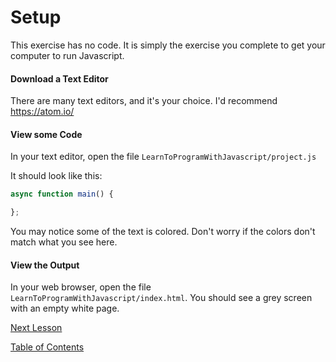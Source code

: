 # Setup

This exercise has no code. It is simply the exercise you complete to get your computer to run Javascript.

#### Download a Text Editor

There are many text editors, and it's your choice. I'd recommend https://atom.io/

#### View some Code

In your text editor, open the file `LearnToProgramWithJavascript/project.js`

It should look like this:
```javascript
async function main() {

};
```
You may notice some of the text is colored. Don't worry if the colors don't match what you see here.

#### View the Output

In your web browser, open the file `LearnToProgramWithJavascript/index.html`. You should see a grey screen with an empty white page.

[Next Lesson](Lesson_01.md)


[Table of Contents](ToC.md)
